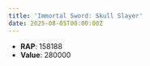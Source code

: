 ```yaml
---
title: 'Immortal Sword: Skull Slayer'
date: 2025-08-05T00:00:00Z
---
```

- **RAP**: 158188
- **Value**: 280000
